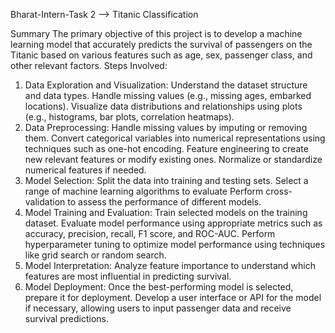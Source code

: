 Bharat-Intern-Task 2 --> Titanic Classification

Summary
The primary objective of this project is to develop a machine learning model that accurately predicts the survival of passengers on the Titanic based on various features such as age, sex, passenger class, and other relevant factors.
Steps Involved:
1. Data Exploration and Visualization:
   Understand the dataset structure and data types.
   Handle missing values (e.g., missing ages, embarked locations).
   Visualize data distributions and relationships using plots (e.g., histograms, bar plots, correlation heatmaps).
2. Data Preprocessing:
    Handle missing values by imputing or removing them.
    Convert categorical variables into numerical representations using techniques such as one-hot encoding.
    Feature engineering to create new relevant features or modify existing ones.
    Normalize or standardize numerical features if needed.
3. Model Selection:
    Split the data into training and testing sets.
    Select a range of machine learning algorithms to evaluate
    Perform cross-validation to assess the performance of different models.
4. Model Training and Evaluation:
    Train selected models on the training dataset.
    Evaluate model performance using appropriate metrics such as accuracy, precision, recall, F1 score, and ROC-AUC.
    Perform hyperparameter tuning to optimize model performance using techniques like grid search or random search.
5. Model Interpretation:
    Analyze feature importance to understand which features are most influential in predicting survival.
6. Model Deployment:
    Once the best-performing model is selected, prepare it for deployment.
    Develop a user interface or API for the model if necessary, allowing users to input passenger data and receive survival predictions.
